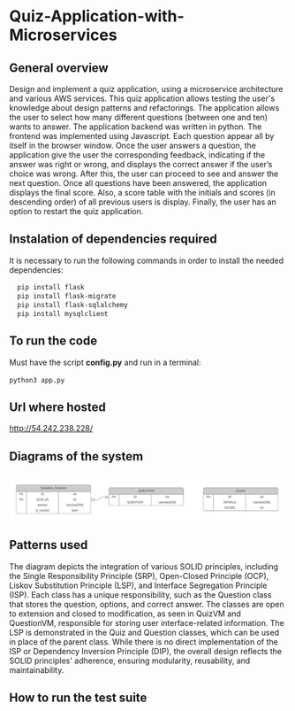 # Quiz-Application-with-Microservices

## General overview
Design and implement a quiz application, using a microservice architecture and various AWS services. This quiz application allows testing the user's knowledge about design patterns and refactorings. The application allows the user to select how many different questions (between one and ten) wants to answer. The application backend was written in python. The frontend was implemented using Javascript. Each question appear all by itself in the browser window. Once the user answers a question, the application give the user the corresponding feedback, indicating if the answer was right or wrong, and displays the correct answer if the user’s choice was wrong. After this, the user can proceed to see and answer the next question. Once all questions have been answered, the application displays the final score. Also, a score table with the initials and scores (in descending order) of all previous users is display. Finally, the user has an option to restart the quiz application.




## Instalation of dependencies required

 It is necessary to run the following commands in order to install the needed dependencies:

 ```
   pip install flask
   pip install flask-migrate
   pip install flask-sqlalchemy
   pip install mysqlclient
 ```
## To run the code
Must have the script **config.py** and run in a terminal: 

`python3 app.py`

## Url where hosted
http://54.242.238.228/

## Diagrams of the system
![Descripción de la imagen](frontend/src/img/modelo.jpeg)

## Patterns used
The diagram depicts the integration of various SOLID principles, including the Single Responsibility Principle (SRP), Open-Closed Principle (OCP), Liskov Substitution Principle (LSP), and Interface Segregation Principle (ISP). Each class has a unique responsibility, such as the Question class that stores the question, options, and correct answer. The classes are open to extension and closed to modification, as seen in QuizVM and QuestionVM, responsible for storing user interface-related information. The LSP is demonstrated in the Quiz and Question classes, which can be used in place of the parent class. While there is no direct implementation of the ISP or Dependency Inversion Principle (DIP), the overall design reflects the SOLID principles' adherence, ensuring modularity, reusability, and maintainability.


## How to run the test suite
